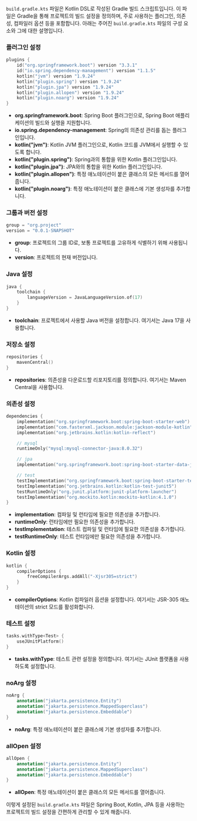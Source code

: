 `build.gradle.kts` 파일은 Kotlin DSL로 작성된 Gradle 빌드 스크립트입니다. 이 파일은 Gradle을 통해 프로젝트의 빌드 설정을 정의하며, 주로 사용하는 플러그인, 의존성, 컴파일러 옵션 등을 포함합니다. 아래는 주어진 `build.gradle.kts` 파일의 구성 요소와 그에 대한 설명입니다.

### 플러그인 설정

```kotlin
plugins {
    id("org.springframework.boot") version "3.3.1"
    id("io.spring.dependency-management") version "1.1.5"
    kotlin("jvm") version "1.9.24"
    kotlin("plugin.spring") version "1.9.24"
    kotlin("plugin.jpa") version "1.9.24"
    kotlin("plugin.allopen") version "1.9.24"
    kotlin("plugin.noarg") version "1.9.24"
}
```

- **org.springframework.boot**: Spring Boot 플러그인으로, Spring Boot 애플리케이션의 빌드와 실행을 지원합니다.
- **io.spring.dependency-management**: Spring의 의존성 관리를 돕는 플러그인입니다.
- **kotlin("jvm")**: Kotlin JVM 플러그인으로, Kotlin 코드를 JVM에서 실행할 수 있도록 합니다.
- **kotlin("plugin.spring")**: Spring과의 통합을 위한 Kotlin 플러그인입니다.
- **kotlin("plugin.jpa")**: JPA와의 통합을 위한 Kotlin 플러그인입니다.
- **kotlin("plugin.allopen")**: 특정 애노테이션이 붙은 클래스의 모든 메서드를 열어줍니다.
- **kotlin("plugin.noarg")**: 특정 애노테이션이 붙은 클래스에 기본 생성자를 추가합니다.

### 그룹과 버전 설정

```kotlin
group = "org.project"
version = "0.0.1-SNAPSHOT"
```

- **group**: 프로젝트의 그룹 ID로, 보통 프로젝트를 고유하게 식별하기 위해 사용됩니다.
- **version**: 프로젝트의 현재 버전입니다.

### Java 설정

```kotlin
java {
    toolchain {
        languageVersion = JavaLanguageVersion.of(17)
    }
}
```

- **toolchain**: 프로젝트에서 사용할 Java 버전을 설정합니다. 여기서는 Java 17을 사용합니다.

### 저장소 설정

```kotlin
repositories {
    mavenCentral()
}
```

- **repositories**: 의존성을 다운로드할 리포지토리를 정의합니다. 여기서는 Maven Central을 사용합니다.

### 의존성 설정

```kotlin
dependencies {
    implementation("org.springframework.boot:spring-boot-starter-web")
    implementation("com.fasterxml.jackson.module:jackson-module-kotlin")
    implementation("org.jetbrains.kotlin:kotlin-reflect")

    // mysql
    runtimeOnly("mysql:mysql-connector-java:8.0.32")

    // jpa
    implementation("org.springframework.boot:spring-boot-starter-data-jpa")

    // test
    testImplementation("org.springframework.boot:spring-boot-starter-test")
    testImplementation("org.jetbrains.kotlin:kotlin-test-junit5")
    testRuntimeOnly("org.junit.platform:junit-platform-launcher")
    testImplementation("org.mockito.kotlin:mockito-kotlin:4.1.0")
}
```

- **implementation**: 컴파일 및 런타임에 필요한 의존성을 추가합니다.
- **runtimeOnly**: 런타임에만 필요한 의존성을 추가합니다.
- **testImplementation**: 테스트 컴파일 및 런타임에 필요한 의존성을 추가합니다.
- **testRuntimeOnly**: 테스트 런타임에만 필요한 의존성을 추가합니다.

### Kotlin 설정

```kotlin
kotlin {
    compilerOptions {
        freeCompilerArgs.addAll("-Xjsr305=strict")
    }
}
```

- **compilerOptions**: Kotlin 컴파일러 옵션을 설정합니다. 여기서는 JSR-305 애노테이션의 strict 모드를 활성화합니다.

### 테스트 설정

```kotlin
tasks.withType<Test> {
    useJUnitPlatform()
}
```

- **tasks.withType<Test>**: 테스트 관련 설정을 정의합니다. 여기서는 JUnit 플랫폼을 사용하도록 설정합니다.

### noArg 설정

```kotlin
noArg {
    annotation("jakarta.persistence.Entity")
    annotation("jakarta.persistence.MappedSuperclass")
    annotation("jakarta.persistence.Embeddable")
}
```

- **noArg**: 특정 애노테이션이 붙은 클래스에 기본 생성자를 추가합니다.

### allOpen 설정

```kotlin
allOpen {
    annotation("jakarta.persistence.Entity")
    annotation("jakarta.persistence.MappedSuperclass")
    annotation("jakarta.persistence.Embeddable")
}
```

- **allOpen**: 특정 애노테이션이 붙은 클래스의 모든 메서드를 열어줍니다.

이렇게 설정된 `build.gradle.kts` 파일은 Spring Boot, Kotlin, JPA 등을 사용하는 프로젝트의 빌드 설정을 간편하게 관리할 수 있게 해줍니다.